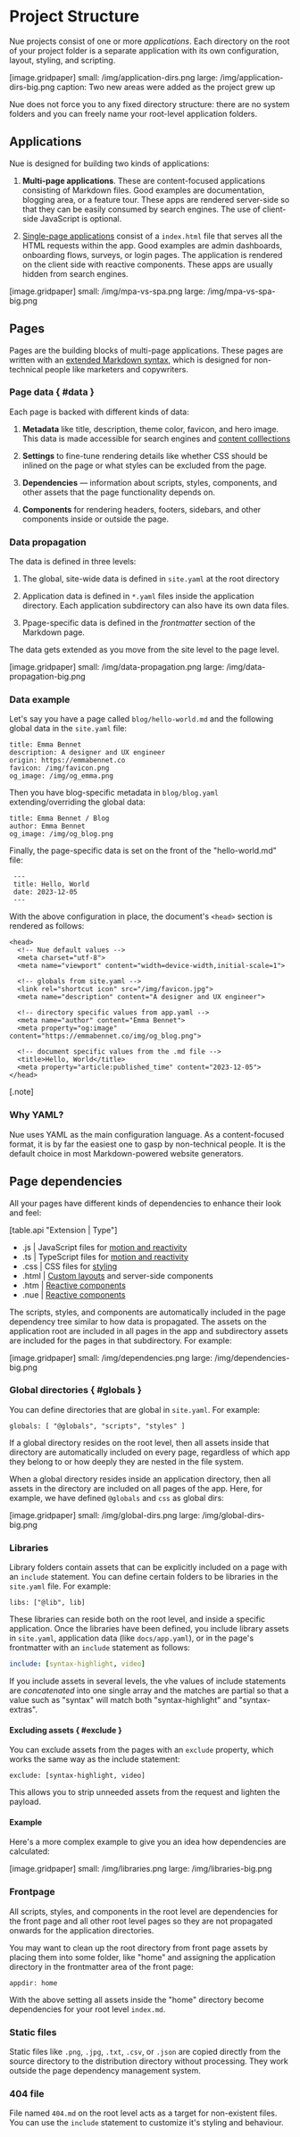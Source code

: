 

# Project Structure
Nue projects consist of one or more _applications_. Each directory on the root of your project folder is a separate application with its own configuration, layout, styling, and scripting.

[image.gridpaper]
  small: /img/application-dirs.png
  large: /img/application-dirs-big.png
  caption: Two new areas were added as the project grew up


Nue does not force you to any fixed directory structure: there are no system folders and you can freely name your root-level application folders.


## Applications
Nue is designed for building two kinds of applications:

1. **Multi-page applications**. These are content-focused applications consisting of Markdown files. Good examples are documentation, blogging area, or a feature tour. These apps are rendered server-side so that they can be easily consumed by search engines. The use of client-side JavaScript is optional.

2. [Single-page applications](single-page-applications.html) consist of a `index.html` file that serves all the HTML requests within the app. Good examples are admin dashboards, onboarding flows, surveys, or login pages. The application is rendered on the client side with reactive components. These apps are usually hidden from search engines.


[image.gridpaper]
  small: /img/mpa-vs-spa.png
  large: /img/mpa-vs-spa-big.png



## Pages
Pages are the building blocks of multi-page applications. These pages are written with an [extended Markdown syntax](content.html), which is designed for non-technical people like marketers and copywriters.


### Page data { #data }
Each page is backed with different kinds of data:

1. **Metadata** like title, description, theme color, favicon, and hero image. This data is made accessible for search engines and [content colllections](content-collections)

1. **Settings** to fine-tune rendering details like whether CSS should be inlined on the page or what styles can be excluded from the page.

1. **Dependencies** — information about scripts, styles, components, and other assets that the page functionality depends on.

1. **Components** for rendering headers, footers, sidebars, and other components inside or outside the page.



### Data propagation
The data is defined in three levels:

1. The global, site-wide data is defined in `site.yaml` at the root directory

2. Application data is defined in `*.yaml` files inside the application directory. Each application subdirectory can also have its own data files.

3. Ppage-specific data is defined in the *frontmatter* section of the Markdown page.

The data gets extended as you move from the site level to the page level.

[image.gridpaper]
  small: /img/data-propagation.png
  large: /img/data-propagation-big.png



### Data example
Let's say you have a page called `blog/hello-world.md` and the following global data in the `site.yaml` file:


```
title: Emma Bennet
description: A designer and UX engineer
origin: https://emmabennet.co
favicon: /img/favicon.png
og_image: /img/og_emma.png
```

Then you have blog-specific metadata in `blog/blog.yaml` extending/overriding the global data:

```
title: Emma Bennet / Blog
author: Emma Bennet
og_image: /img/og_blog.png
```

Finally, the page-specific data is set on the front of the "hello-world.md" file:

```
 ---
 title: Hello, World
 date: 2023-12-05
 ---
```

With the above configuration in place, the document's `<head>` section is rendered as follows:


```
<head>
  <!-- Nue default values -->
  <meta charset="utf-8">
  <meta name="viewport" content="width=device-width,initial-scale=1">

  <!-- globals from site.yaml -->
  <link rel="shortcut icon" src="/img/favicon.jpg">
  <meta name="description" content="A designer and UX engineer">

  <!-- directory specific values from app.yaml -->
  <meta name="author" content="Emma Bennet">
  <meta property="og:image" content="https://emmabennet.co/img/og_blog.png">

  <!-- document specific values from the .md file -->
  <title>Hello, World</title>
  <meta property="article:published_time" content="2023-12-05">
</head>
```

[.note]
  ### Why YAML?
  Nue uses YAML as the main configuration language. As a content-focused format, it is by far the easiest one to gasp by non-technical people. It is the default choice in most Markdown-powered website generators.



## Page dependencies
All your pages have different kinds of dependencies to enhance their look and feel:

[table.api "Extension | Type"]
  - .js   | JavaScript files for [motion and reactivity](reactivity.html)
  - .ts   | TypeScript files for [motion and reactivity](reactivity.html)
  - .css  | CSS files for [styling](css-best-practices.html)
  - .html | [Custom layouts](custom-layouts.html) and server-side components
  - .htm  | [Reactive components](reactive-components.html)
  - .nue  | [Reactive components](reactive-components.html)


The scripts, styles, and components are automatically included in the page dependency tree similar to how data is propagated. The assets on the application root are included in all pages in the app and subdirectory assets are included for the pages in that subdirectory. For example:


[image.gridpaper]
  small: /img/dependencies.png
  large: /img/dependencies-big.png


### Global directories { #globals }
You can define directories that are global in `site.yaml`. For example:

```
globals: [ "@globals", "scripts", "styles" ]
```

If a global directory resides on the root level, then all assets inside that directory are automatically included on every page, regardless of which app they belong to or how deeply they are nested in the file system.

When a global directory resides inside an application directory, then all assets in the directory are included on all pages of the app. Here, for example, we have defined `@globals` and `css` as global dirs:


[image.gridpaper]
  small: /img/global-dirs.png
  large: /img/global-dirs-big.png


### Libraries
Library folders contain assets that can be explicitly included on a page with an `include` statement. You can define certain folders to be libraries in the `site.yaml` file. For example:

```
libs: ["@lib", lib]
```

These libraries can reside both on the root level, and inside a specific application. Once the libraries have been defined, you include library assets in `site.yaml`, application data (like `docs/app.yaml`), or in the page's frontmatter with an `include` statement as follows:

``` yaml
include: [syntax-highlight, video]
```

If you include assets in several levels, the vhe values of include statements are _concatenated_ into one single array and the matches are partial so that a value such as "syntax" will match both "syntax-highlight" and "syntax-extras".


#### Excluding assets { #exclude }
You can exclude assets from the pages with an `exclude` property, which works the same way as the include statement:

```
exclude: [syntax-highlight, video]
```

This allows you to strip unneeded assets from the request and lighten the payload.

#### Example
Here's a more complex example to give you an idea how dependencies are calculated:

[image.gridpaper]
  small: /img/libraries.png
  large: /img/libraries-big.png


### Frontpage
All scripts, styles, and components in the root level are dependencies for the front page and all other root level pages so they are not propagated onwards for the application directories.

You may want to clean up the root directory from front page assets by placing them into some folder, like "home" and assigning the application directory in the frontmatter area of the front page:

```
appdir: home
```

With the above setting all assets inside the "home" directory become dependencies for your root level `index.md`.



### Static files
Static files like `.png`, `.jpg`, `.txt`, `.csv`, or `.json` are copied directly from the source directory to the distribution directory without processing. They work outside the page dependency management system.



### 404 file
File named `404.md` on the root level acts as a target for non-existent files. You can use the `include` statement to customize it's styling and behaviour.



